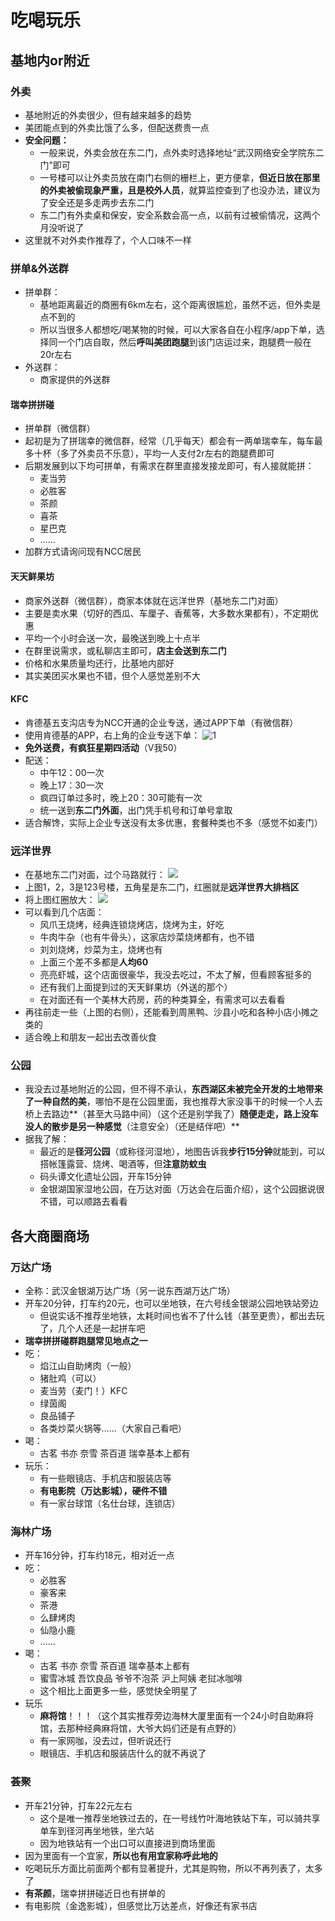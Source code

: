 # 吃喝玩乐

## 基地内or附近

### 外卖

- 基地附近的外卖很少，但有越来越多的趋势
- 美团能点到的外卖比饿了么多，但配送费贵一点
- **安全问题：**
  - 一般来说，外卖会放在东二门，点外卖时选择地址“武汉网络安全学院东二门”即可
  - 一号楼可以让外卖员放在南门右侧的栅栏上，更方便拿，**但近日放在那里的外卖被偷现象严重，且是校外人员**，就算监控查到了也没办法，建议为了安全还是多走两步去东二门
  - 东二门有外卖桌和保安，安全系数会高一点，以前有过被偷情况，这两个月没听说了
- 这里就不对外卖作推荐了，个人口味不一样


### 拼单&外送群

- 拼单群：
  - 基地距离最近的商圈有6km左右，这个距离很尴尬，虽然不远，但外卖是点不到的
  - 所以当很多人都想吃/喝某物的时候，可以大家各自在小程序/app下单，选择同一个门店自取，然后**呼叫美团跑腿**到该门店运过来，跑腿费一般在20r左右
- 外送群：
  - 商家提供的外送群


#### 瑞幸拼拼碰

- 拼单群（微信群）
- 起初是为了拼瑞幸的微信群，经常（几乎每天）都会有一两单瑞幸车，每车最多十杯（多了外卖员不乐意），平均一人支付2r左右的跑腿费即可
- 后期发展到以下均可拼单，有需求在群里直接发接龙即可，有人接就能拼：
  - 麦当劳
  - 必胜客
  - 茶颜
  - 喜茶
  - 星巴克
  - ……
- 加群方式请询问现有NCC居民


#### 天天鲜果坊

- 商家外送群（微信群），商家本体就在远洋世界（基地东二门对面）
- 主要是卖水果（切好的西瓜、车厘子、香蕉等，大多数水果都有），不定期优惠
- 平均一个小时会送一次，最晚送到晚上十点半
- 在群里说需求，或私聊店主即可，**店主会送到东二门**
- 价格和水果质量均还行，比基地内部好
- 其实美团买水果也不错，但个人感觉差别不大


#### KFC

- 肯德基五支沟店专为NCC开通的企业专送，通过APP下单（有微信群）
- 使用肯德基的APP，右上角的企业专送下单：
  ![1](Photos/7.png)
- **免外送费，有疯狂星期四活动**（V我50）
- 配送：
  - 中午12：00一次
  - 晚上17：30一次
  - 疯四订单过多时，晚上20：30可能有一次
  - 统一送到**东二门外面**，出门凭手机号和订单号拿取
- 适合解馋，实际上企业专送没有太多优惠，套餐种类也不多（感觉不如麦门）


### 远洋世界

- 在基地东二门对面，过个马路就行：
  ![](./Photos/8.jpg)
- 上图1，2，3是123号楼，五角星是东二门，红圈就是**远洋世界大排档区**
- 将上图红圈放大：
  ![](Photos/9.jpg)
- 可以看到几个店面：
  - 风爪王烧烤，经典连锁烧烤店，烧烤为主，好吃
  - 牛肉牛杂（也有牛骨头），这家店炒菜烧烤都有，也不错
  - 刘刘烧烤，炒菜为主，烧烤也有
  - 上面三个差不多都是**人均60**
  - 亮亮虾城，这个店面很豪华，我没去吃过，不太了解，但看顾客挺多的
  - 还有我们上面提到过的天天鲜果坊（外送的那个）
  - 在对面还有一个美林大药房，药的种类算全，有需求可以去看看
- 再往前走一些（上图的右侧），还能看到周黑鸭、沙县小吃和各种小店小摊之类的
- 适合晚上和朋友一起出去改善伙食


### 公园

- 我没去过基地附近的公园，但不得不承认，**东西湖区未被完全开发的土地带来了一种自然的美**，哪怕不是在公园里面，我也推荐大家没事干的时候一个人去桥上去路边**（甚至大马路中间）（这个还是别学我了）**随便走走，路上没车没人的散步是另一种感觉**（注意安全）（还是结伴吧）**
- 据我了解：
  - 最近的是**径河公园**（或称径河湿地），地图告诉我**步行15分钟**就能到，可以搭帐篷露营、烧烤、喝酒等，但**注意防蚊虫**
  - 码头谭文化遗址公园，开车15分钟
  - 金银湖国家湿地公园，在万达对面（万达会在后面介绍），这个公园据说很不错，可以顺路去看看


## 各大商圈商场

### 万达广场

- 全称：武汉金银湖万达广场（另一说东西湖万达广场）
- 开车20分钟，打车约20元，也可以坐地铁，在六号线金银湖公园地铁站旁边
  - 但说实话不推荐坐地铁，太耗时间也省不了什么钱（甚至更贵），都出去玩了，几个人还是一起拼车吧
- **瑞幸拼拼碰群跑腿常见地点之一**
- 吃：
  - 焰江山自助烤肉（一般）
  - 猪肚鸡（可以）
  - 麦当劳（麦门！）KFC
  - 绿茵阁
  - 良品铺子
  - 各类炒菜火锅等……（大家自己看吧）
- 喝：
  - 古茗 书亦 奈雪 茶百道 瑞幸基本上都有
- 玩乐：
  - 有一些眼镜店、手机店和服装店等
  - **有电影院（万达影城），硬件不错**
  - 有一家台球馆（名仕台球，连锁店）


### 海林广场

- 开车16分钟，打车约18元，相对近一点
- 吃：
  - 必胜客
  - 豪客来
  - 茶港
  - 么肆烤肉
  - 仙隐小鹿
  - ……
- 喝：
  - 古茗 书亦 奈雪 茶百道 瑞幸基本上都有
  - 蜜雪冰城 吾饮良品 爷爷不泡茶 沪上阿姨 老挝冰咖啡
  - 这个相比上面更多一些，感觉快全明星了
- 玩乐
  - **麻将馆**！！！（这个其实推荐旁边海林大厦里面有一个24小时自助麻将馆，去那种经典麻将馆，大爷大妈们还是有点野的）
  - 有一家网咖，没去过，但听说还行
  - 眼镜店、手机店和服装店什么的就不再说了


### 荟聚

- 开车21分钟，打车22元左右
  - 这个是唯一推荐坐地铁过去的，在一号线竹叶海地铁站下车，可以骑共享单车到径河再坐地铁，坐六站
  - 因为地铁站有一个出口可以直接进到商场里面
- 因为里面有一个宜家，**所以也有用宜家称呼此地的**
- 吃喝玩乐方面比前面两个都有显著提升，尤其是购物，所以不再列表了，太多了
- **有茶颜**，瑞幸拼拼碰近日也有拼单的
- 有电影院（金逸影城），但感觉比万达差点，好像还有家书店

